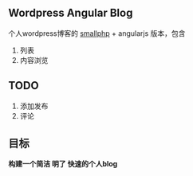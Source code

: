 ## Wordpress Angular Blog ##
个人wordpress博客的 [smallphp](https://github.com/VictorSnow/SmallPhp) + angularjs 版本，包含

1. 列表
2. 内容浏览

## TODO ##
1. 添加发布
2. 评论

## 目标 ##
**构建一个简洁 明了 快速的个人blog**
